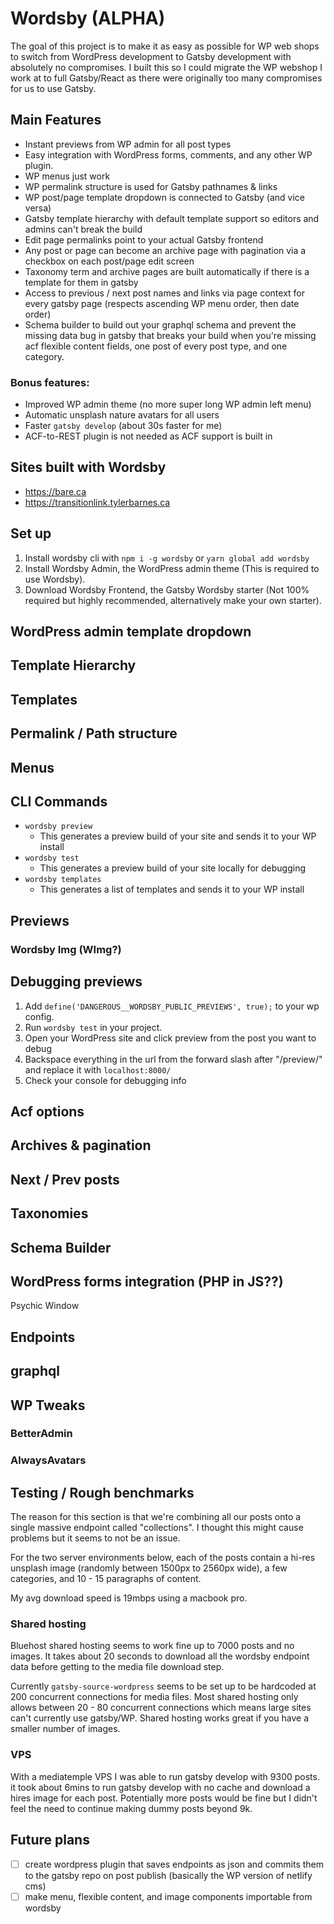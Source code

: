 # Wordsby (ALPHA)

The goal of this project is to make it as easy as possible for WP web shops to switch from WordPress development to Gatsby development with absolutely no compromises. I built this so I could migrate the WP webshop I work at to full Gatsby/React as there were originally too many compromises for us to use Gatsby.

## Main Features

- Instant previews from WP admin for all post types
- Easy integration with WordPress forms, comments, and any other WP plugin.
- WP menus just work
- WP permalink structure is used for Gatsby pathnames & links
- WP post/page template dropdown is connected to Gatsby (and vice versa)
- Gatsby template hierarchy with default template support so editors and admins can't break the build
- Edit page permalinks point to your actual Gatsby frontend
- Any post or page can become an archive page with pagination via a checkbox on each post/page edit screen
- Taxonomy term and archive pages are built automatically if there is a template for them in gatsby
- Access to previous / next post names and links via page context for every gatsby page (respects ascending WP menu order, then date order)
- Schema builder to build out your graphql schema and prevent the missing data bug in gatsby that breaks your build when you're missing acf flexible content fields, one post of every post type, and one category.

### Bonus features:

- Improved WP admin theme (no more super long WP admin left menu)
- Automatic unsplash nature avatars for all users
- Faster `gatsby develop` (about 30s faster for me)
- ACF-to-REST plugin is not needed as ACF support is built in

## Sites built with Wordsby

- https://bare.ca
- https://transitionlink.tylerbarnes.ca

## Set up

1. Install wordsby cli with `npm i -g wordsby` or `yarn global add wordsby`
2. Install Wordsby Admin, the WordPress admin theme (This is required to use Wordsby).
3. Download Wordsby Frontend, the Gatsby Wordsby starter (Not 100% required but highly recommended, alternatively make your own starter).

## WordPress admin template dropdown

## Template Hierarchy

## Templates

## Permalink / Path structure

## Menus

## CLI Commands

- `wordsby preview`
  - This generates a preview build of your site and sends it to your WP install
- `wordsby test`
  - This generates a preview build of your site locally for debugging
- `wordsby templates`
  - This generates a list of templates and sends it to your WP install

## Previews

### Wordsby Img (WImg?)

## Debugging previews

1. Add `define('DANGEROUS__WORDSBY_PUBLIC_PREVIEWS', true);` to your wp config.
2. Run `wordsby test` in your project.
3. Open your WordPress site and click preview from the post you want to debug
4. Backspace everything in the url from the forward slash after "/preview/" and replace it with `localhost:8000/`
5. Check your console for debugging info

## Acf options

## Archives & pagination

## Next / Prev posts

## Taxonomies

## Schema Builder

## WordPress forms integration (PHP in JS??)

Psychic Window

## Endpoints

## graphql

## WP Tweaks

### BetterAdmin

### AlwaysAvatars

## Testing / Rough benchmarks

The reason for this section is that we're combining all our posts onto a single massive endpoint called "collections". I thought this might cause problems but it seems to not be an issue.

For the two server environments below, each of the posts contain a hi-res unsplash image (randomly between 1500px to 2560px wide), a few categories, and 10 - 15 paragraphs of content.

My avg download speed is 19mbps using a macbook pro.

### Shared hosting

Bluehost shared hosting seems to work fine up to 7000 posts and no images. It takes about 20 seconds to download all the wordsby endpoint data before getting to the media file download step.

Currently `gatsby-source-wordpress` seems to be set up to be hardcoded at 200 concurrent connections for media files.
Most shared hosting only allows between 20 - 80 concurrent connections which means large sites can't currently use gatsby/WP. Shared hosting works great if you have a smaller number of images.

### VPS

With a mediatemple VPS I was able to run gatsby develop with 9300 posts.
it took about 6mins to run gatsby develop with no cache and download a hires image for each post.
Potentially more posts would be fine but I didn't feel the need to continue making dummy posts beyond 9k.

## Future plans

- ☐ create wordpress plugin that saves endpoints as json and commits them to the gatsby repo on post publish (basically the WP version of netlify cms)
- ☐ make menu, flexible content, and image components importable from wordsby

